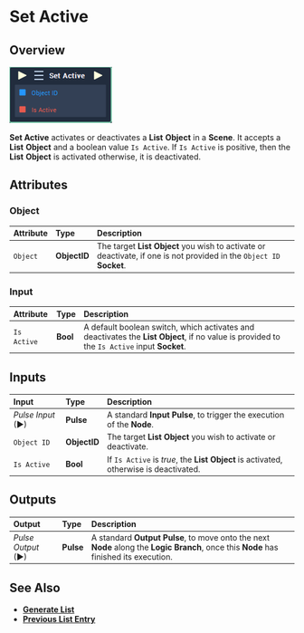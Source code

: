 # Set Active

## Overview

![The Set Active Node.](../../../.gitbook/assets/set-active.PNG)

**Set Active** activates or deactivates a **List** **Object** in a **Scene**. It accepts a **List** **Object** and a boolean value `Is Active`. If `Is Active` is positive, then the **List** **Object** is activated otherwise, it is deactivated.

## Attributes

### Object

| Attribute | Type | Description |
| :--- | :--- | :--- |
| `Object` | **ObjectID** | The target **List** **Object** you wish to activate or deactivate, if one is not provided in the `Object ID` **Socket**. |

### Input

| Attribute | Type | Description |
| :--- | :--- | :--- |
| `Is Active` | **Bool** | A default boolean switch, which activates and deactivates the **List** **Object**, if no value is provided to the `Is Active` input **Socket**. |

## Inputs

| Input | Type | Description |
| :--- | :--- | :--- |
| _Pulse Input_ \(►\) | **Pulse** | A standard **Input Pulse**, to trigger the execution of the **Node**. |
| `Object ID` | **ObjectID** | The target **List** **Object** you wish to activate or deactivate. |
| `Is Active` | **Bool** | If `Is Active` is _true_, the **List** **Object** is activated, otherwise is deactivated. |

## Outputs

| Output | Type | Description |
| :--- | :--- | :--- |
| _Pulse Output_ \(►\) | **Pulse** | A standard **Output Pulse**, to move onto the next **Node** along the **Logic Branch**, once this **Node** has finished its execution. |

## See Also

<!-- * [**List**](https://github.com/cgi-studio-gmbh/incari-doc/tree/66656c2442958de634bc73f77b533a03f83df0fb/toolbox/incari/list/objects/scene-objects/list.md) -->
* [**Generate List**](generate-list.md)
* [**Previous List Entry**](previous-list-entry.md)


